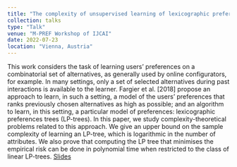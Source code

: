 ```yaml
---
title: "The complexity of unsupervised learning of lexicographic preferences"
collection: talks
type: "Talk"
venue: "M-PREF Workshop of IJCAI"
date: 2022-07-23
location: "Vienna, Austria"
---
```


This work considers the task of learning users’ preferences on a combinatorial set of alternatives, as generally used by online configurators, for example. In many settings, only a set of selected alternatives during past interactions is available to the learner. Fargier et al. [2018] propose an approach to learn, in such a setting, a model of the users’ preferences that ranks previously chosen alternatives as high as possible; and an algorithm to learn, in this setting, a particular model of preferences: lexicographic preferences trees (LP-trees). In this paper, we study complexity-theoretical problems related to this approach. We give an upper bound on the sample complexity of learning an LP-tree, which is logarithmic in the number of attributes. We also prove that computing the LP tree that minimises the empirical risk can be done in polynomial time when restricted to the class of linear LP-trees. [Slides](https://pfgimenez.fr/files/mpref.pdf)
